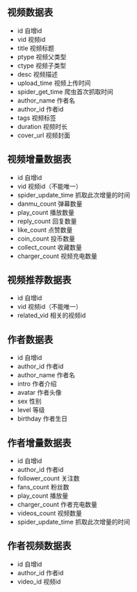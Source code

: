 ## 视频数据表

* id 自增id
* vid 视频id
* title 视频标题
* ptype 视频父类型
* ctype 视频子类型
* desc 视频描述
* upload_time 视频上传时间
* spider_get_time 爬虫首次抓取时间
* author_name 作者名
* author_id 作者id
* tags 视频标签
* duration 视频时长
* cover_url 视频封面

## 视频增量数据表

* id 自增id
* vid 视频id（不能唯一）
* spider_update_time 抓取此次增量的时间
* danmu_count 弹幕数量
* play_count 播放数量
* reply_count 回复数量
* like_count 点赞数量
* coin_count 投币数量
* collect_count 收藏数量
* charger_count 视频充电数量

## 视频推荐数据表

* id 自增id
* vid 视频id（不能唯一）
* related_vid 相关的视频id

## 作者数据表

* id 自增id
* author_id 作者id
* author_name 作者名
* intro 作者介绍
* avatar 作者头像
* sex 性别
* level 等级
* birthday 作者生日

## 作者增量数据表

* id 自增id
* author_id 作者id
* follower_count 关注数
* fans_count 粉丝数
* play_count 播放量
* charger_count 作者充电数量
* videos_count 视频数量
* spider_update_time 抓取此次增量的时间

## 作者视频数据表

* id 自增id
* author_id 作者id
* video_id 视频id